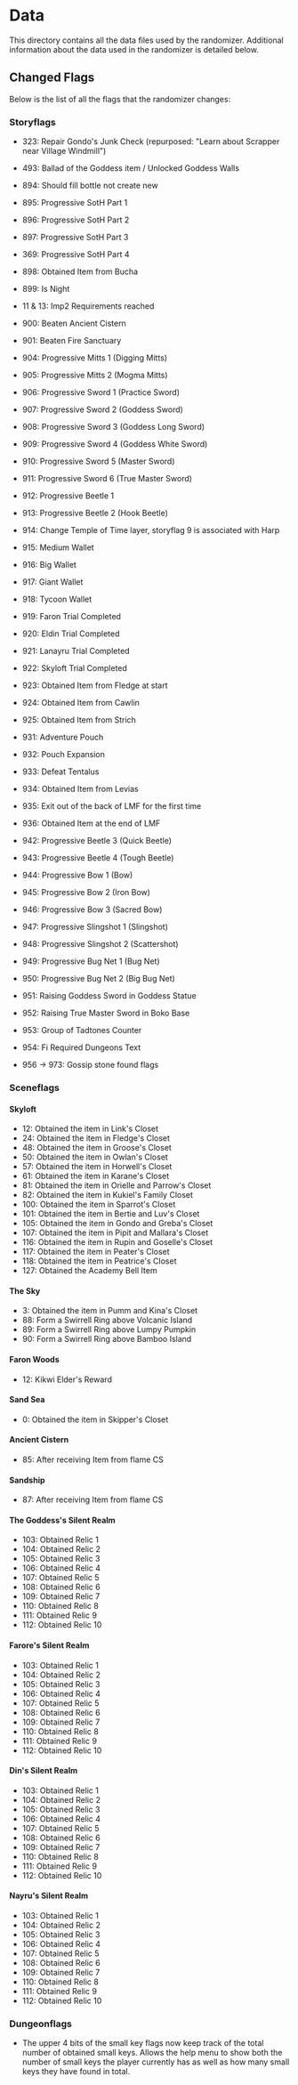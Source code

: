 # Data

This directory contains all the data files used by the randomizer. Additional
information about the data used in the randomizer is detailed below.

## Changed Flags

Below is the list of all the flags that the randomizer changes:

### Storyflags

* 323: Repair Gondo's Junk Check (repurposed: "Learn about Scrapper near Village Windmill")

* 493: Ballad of the Goddess item / Unlocked Goddess Walls

* 894: Should fill bottle not create new

* 895: Progressive SotH Part 1
* 896: Progressive SotH Part 2
* 897: Progressive SotH Part 3
* 369: Progressive SotH Part 4

* 898: Obtained Item from Bucha
* 899: Is Night

* 11 & 13: Imp2 Requirements reached
* 900: Beaten Ancient Cistern
* 901: Beaten Fire Sanctuary

* 904: Progressive Mitts 1 (Digging Mitts)
* 905: Progressive Mitts 2 (Mogma Mitts)

* 906: Progressive Sword 1 (Practice Sword)
* 907: Progressive Sword 2 (Goddess Sword)
* 908: Progressive Sword 3 (Goddess Long Sword)
* 909: Progressive Sword 4 (Goddess White Sword)
* 910: Progressive Sword 5 (Master Sword)
* 911: Progressive Sword 6 (True Master Sword)

* 912: Progressive Beetle 1
* 913: Progressive Beetle 2 (Hook Beetle)

* 914: Change Temple of Time layer, storyflag 9 is associated with Harp

* 915: Medium Wallet
* 916: Big Wallet
* 917: Giant Wallet
* 918: Tycoon Wallet

* 919: Faron Trial Completed
* 920: Eldin Trial Completed
* 921: Lanayru Trial Completed
* 922: Skyloft Trial Completed

* 923: Obtained Item from Fledge at start
* 924: Obtained Item from Cawlin
* 925: Obtained Item from Strich

* 931: Adventure Pouch
* 932: Pouch Expansion

* 933: Defeat Tentalus
* 934: Obtained Item from Levias

* 935: Exit out of the back of LMF for the first time
* 936: Obtained Item at the end of LMF

<!-- * 937: Bought Beedle's first 100R item
* 938: Bought Beedle's second 100R item
* 939: Bought Beedle's third 100R item
* 940: Bought Beedle's Bug Net item
* 941: Bought Beedle's Bug Medal item -->

* 942: Progressive Beetle 3 (Quick Beetle)
* 943: Progressive Beetle 4 (Tough Beetle)

* 944: Progressive Bow 1 (Bow)
* 945: Progressive Bow 2 (Iron Bow)
* 946: Progressive Bow 3 (Sacred Bow)

* 947: Progressive Slingshot 1 (Slingshot)
* 948: Progressive Slingshot 2 (Scattershot)

* 949: Progressive Bug Net 1 (Bug Net)
* 950: Progressive Bug Net 2 (Big Bug Net)

* 951: Raising Goddess Sword in Goddess Statue
* 952: Raising True Master Sword in Boko Base

* 953: Group of Tadtones Counter

* 954: Fi Required Dungeons Text
* 956 -> 973: Gossip stone found flags

### Sceneflags

#### Skyloft
* 12: Obtained the item in Link's Closet
* 24: Obtained the item in Fledge's Closet
* 48: Obtained the item in Groose's Closet
* 50: Obtained the item in Owlan's Closet
* 57: Obtained the item in Horwell's Closet
* 61: Obtained the item in Karane's Closet
* 81: Obtained the item in Orielle and Parrow's Closet
* 82: Obtained the item in Kukiel's Family Closet
* 100: Obtained the item in Sparrot's Closet
* 101: Obtained the item in Bertie and Luv's Closet
* 105: Obtained the item in Gondo and Greba's Closet
* 107: Obtained the item in Pipit and Mallara's Closet
* 116: Obtained the item in Rupin and Goselle's Closet
* 117: Obtained the item in Peater's Closet
* 118: Obtained the item in Peatrice's Closet
* 127: Obtained the Academy Bell Item

#### The Sky
* 3: Obtained the item in Pumm and Kina's Closet
* 88: Form a Swirrell Ring above Volcanic Island
* 89: Form a Swirrell Ring above Lumpy Pumpkin
* 90: Form a Swirrell Ring above Bamboo Island

#### Faron Woods
* 12: Kikwi Elder's Reward

#### Sand Sea
* 0: Obtained the item in Skipper's Closet

#### Ancient Cistern
* 85: After receiving Item from flame CS

#### Sandship
* 87: After receiving Item from flame CS

#### The Goddess's Silent Realm
* 103: Obtained Relic 1
* 104: Obtained Relic 2
* 105: Obtained Relic 3
* 106: Obtained Relic 4
* 107: Obtained Relic 5
* 108: Obtained Relic 6
* 109: Obtained Relic 7
* 110: Obtained Relic 8
* 111: Obtained Relic 9
* 112: Obtained Relic 10

#### Farore's Silent Realm
* 103: Obtained Relic 1
* 104: Obtained Relic 2
* 105: Obtained Relic 3
* 106: Obtained Relic 4
* 107: Obtained Relic 5
* 108: Obtained Relic 6
* 109: Obtained Relic 7
* 110: Obtained Relic 8
* 111: Obtained Relic 9
* 112: Obtained Relic 10

#### Din's Silent Realm
* 103: Obtained Relic 1
* 104: Obtained Relic 2
* 105: Obtained Relic 3
* 106: Obtained Relic 4
* 107: Obtained Relic 5
* 108: Obtained Relic 6
* 109: Obtained Relic 7
* 110: Obtained Relic 8
* 111: Obtained Relic 9
* 112: Obtained Relic 10

#### Nayru's Silent Realm
* 103: Obtained Relic 1
* 104: Obtained Relic 2
* 105: Obtained Relic 3
* 106: Obtained Relic 4
* 107: Obtained Relic 5
* 108: Obtained Relic 6
* 109: Obtained Relic 7
* 110: Obtained Relic 8
* 111: Obtained Relic 9
* 112: Obtained Relic 10

### Dungeonflags

* The upper 4 bits of the small key flags now keep track of the total number
  of obtained small keys. Allows the help menu to show both the number of
  small keys the player currently has as well as how many small keys they have
  found in total.

